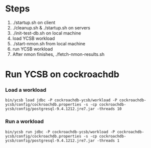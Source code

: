 # Steps
1. ./startup.sh on client
2. ./cleanup.sh & ./startup.sh on servers
3. ./init-test-db.sh on local machine
4. load YCSB workload
  1. ./start-nmon.sh from local machine
  2. run YCSB workload
  3. After nmon finishes, ./fetch-nmon-results.sh

# Run YCSB on cockroachdb

### Load a workload
```
bin/ycsb load jdbc -P cockroachdb-ycsb/workload -P cockroachdb-ycsb/config/cockroachdb.properties -s -cp cockroachdb-ycsb/config/postgresql-9.4.1212.jre7.jar -threads 10
```

### Run a workload
```
bin/ycsb run jdbc -P cockroachdb-ycsb/workload -P cockroachdb-ycsb/config/cockroachdb.properties -s -cp cockroachdb-ycsb/config/postgresql-9.4.1212.jre7.jar -threads 1
```

